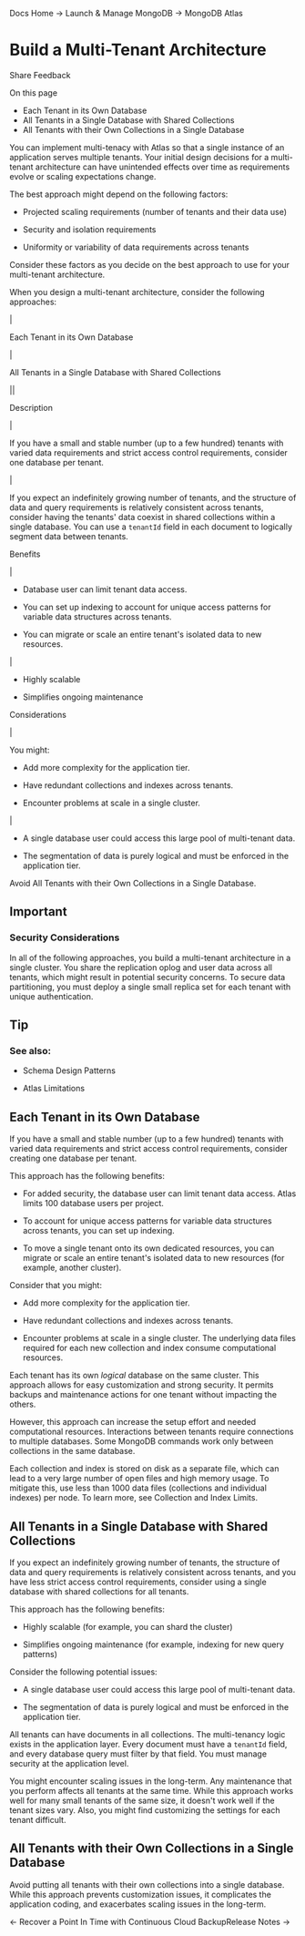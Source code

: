 Docs Home → Launch & Manage MongoDB → MongoDB Atlas

# Build a Multi-Tenant Architecture

Share Feedback

On this page

  * Each Tenant in its Own Database
  * All Tenants in a Single Database with Shared Collections
  * All Tenants with their Own Collections in a Single Database

You can implement multi-tenacy with Atlas so that a single instance of an
application serves multiple tenants. Your initial design decisions for a
multi-tenant architecture can have unintended effects over time as
requirements evolve or scaling expectations change.

The best approach might depend on the following factors:

  * Projected scaling requirements (number of tenants and their data use)

  * Security and isolation requirements

  * Uniformity or variability of data requirements across tenants

Consider these factors as you decide on the best approach to use for your
multi-tenant architecture.

When you design a multi-tenant architecture, consider the following
approaches:

|

Each Tenant in its Own Database

|

All Tenants in a Single Database with Shared Collections  
  
||  
  
Description

|

If you have a small and stable number (up to a few hundred) tenants with
varied data requirements and strict access control requirements, consider one
database per tenant.

|

If you expect an indefinitely growing number of tenants, and the structure of
data and query requirements is relatively consistent across tenants, consider
having the tenants' data coexist in shared collections within a single
database. You can use a `tenantId` field in each document to logically segment
data between tenants.  
  
Benefits

|

  * Database user can limit tenant data access.

  * You can set up indexing to account for unique access patterns for variable data structures across tenants.

  * You can migrate or scale an entire tenant's isolated data to new resources.

|

  * Highly scalable

  * Simplifies ongoing maintenance

  
  
Considerations

|

You might:

  * Add more complexity for the application tier.

  * Have redundant collections and indexes across tenants.

  * Encounter problems at scale in a single cluster.

|

  * A single database user could access this large pool of multi-tenant data.

  * The segmentation of data is purely logical and must be enforced in the application tier.

  
  
Avoid All Tenants with their Own Collections in a Single Database.

## Important

### Security Considerations

In all of the following approaches, you build a multi-tenant architecture in a
single cluster. You share the replication oplog and user data across all
tenants, which might result in potential security concerns. To secure data
partitioning, you must deploy a single small replica set for each tenant with
unique authentication.

## Tip

### See also:

  * Schema Design Patterns

  * Atlas Limitations

## Each Tenant in its Own Database

If you have a small and stable number (up to a few hundred) tenants with
varied data requirements and strict access control requirements, consider
creating one database per tenant.

This approach has the following benefits:

  * For added security, the database user can limit tenant data access. Atlas limits 100 database users per project.

  * To account for unique access patterns for variable data structures across tenants, you can set up indexing.

  * To move a single tenant onto its own dedicated resources, you can migrate or scale an entire tenant's isolated data to new resources (for example, another cluster).

Consider that you might:

  * Add more complexity for the application tier.

  * Have redundant collections and indexes across tenants.

  * Encounter problems at scale in a single cluster. The underlying data files required for each new collection and index consume computational resources.

Each tenant has its own _logical_ database on the same cluster. This approach
allows for easy customization and strong security. It permits backups and
maintenance actions for one tenant without impacting the others.

However, this approach can increase the setup effort and needed computational
resources. Interactions between tenants require connections to multiple
databases. Some MongoDB commands work only between collections in the same
database.

Each collection and index is stored on disk as a separate file, which can lead
to a very large number of open files and high memory usage. To mitigate this,
use less than 1000 data files (collections and individual indexes) per node.
To learn more, see Collection and Index Limits.

## All Tenants in a Single Database with Shared Collections

If you expect an indefinitely growing number of tenants, the structure of data
and query requirements is relatively consistent across tenants, and you have
less strict access control requirements, consider using a single database with
shared collections for all tenants.

This approach has the following benefits:

  * Highly scalable (for example, you can shard the cluster)

  * Simplifies ongoing maintenance (for example, indexing for new query patterns)

Consider the following potential issues:

  * A single database user could access this large pool of multi-tenant data.

  * The segmentation of data is purely logical and must be enforced in the application tier.

All tenants can have documents in all collections. The multi-tenancy logic
exists in the application layer. Every document must have a `tenantId` field,
and every database query must filter by that field. You must manage security
at the application level.

You might encounter scaling issues in the long-term. Any maintenance that you
perform affects all tenants at the same time. While this approach works well
for many small tenants of the same size, it doesn't work well if the tenant
sizes vary. Also, you might find customizing the settings for each tenant
difficult.

## All Tenants with their Own Collections in a Single Database

Avoid putting all tenants with their own collections into a single database.
While this approach prevents customization issues, it complicates the
application coding, and exacerbates scaling issues in the long-term.

← Recover a Point In Time with Continuous Cloud BackupRelease Notes →

